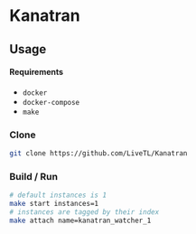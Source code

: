 # Kanatran

## Usage

#### Requirements
* `docker`
* `docker-compose`
* `make`

### Clone
```bash
git clone https://github.com/LiveTL/Kanatran
```

### Build / Run
```bash
# default instances is 1
make start instances=1
# instances are tagged by their index
make attach name=kanatran_watcher_1
```
